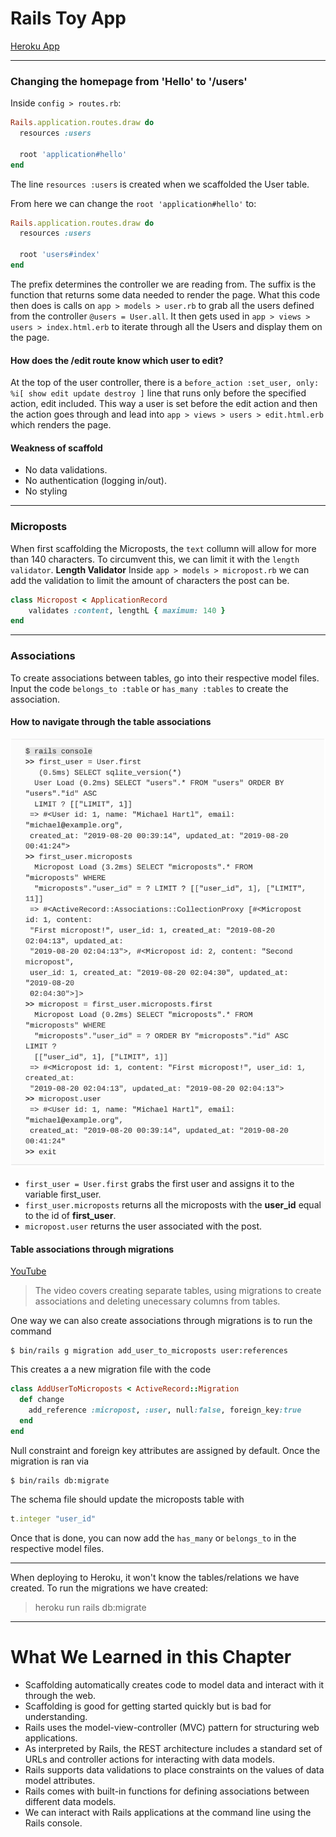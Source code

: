 # Rails Toy App

[Heroku App](https://gentle-eyrie-92883.herokuapp.com/)
___
### Changing the homepage from 'Hello' to '/users'
Inside `config > routes.rb`:
```ruby
Rails.application.routes.draw do
  resources :users

  root 'application#hello'
end
```
The line `resources :users` is created when we scaffolded the User table.

From here we can change the `root 'application#hello'` to:
```ruby
Rails.application.routes.draw do
  resources :users

  root 'users#index'
end
```
The prefix determines the controller we are reading from. The suffix is the function that returns some data needed to render the page.
What this code then does is calls on `app > models > user.rb` to grab all the users defined from the controller `@users = User.all`. It then gets used in `app > views > users > index.html.erb` to iterate through all the Users and display them on the page.
#### How does the /edit route know which user to edit?
At the top of the user controller, there is a `before_action :set_user, only: %i[ show edit update destroy ]` line that runs only before the specified action, edit included. This way a user is set before the edit action and then the action goes through and lead into `app > views > users > edit.html.erb` which renders the page.
#### Weakness of scaffold
- No data validations.
- No authentication (logging in/out).
- No styling
___
### Microposts
When first scaffolding the Microposts, the `text` collumn will allow for more than 140 characters. To circumvent this, we can limit it with the `length validator`.
**Length Validator**
Inside `app > models > micropost.rb` we can add the validation to limit the amount of characters the post can be.
```ruby
class Micropost < ApplicationRecord
    validates :content, lengthL { maximum: 140 }
end
```
___
### Associations
To create associations between tables, go into their respective model files. Input the code `belongs_to :table` or `has_many :tables` to create the association.
#### How to navigate through the table associations
![AssociationImage](https://github.com/nguyntyler/rails-toy-app/blob/main/screenshots/navigating_table_associations_in_console.png)
- `first_user = User.first` grabs the first user and assigns it to the variable first_user.
- `first_user.microposts` returns all the microposts with the **user_id** equal to the id of **first_user**.
- `micropost.user` returns the user associated with the post.

#### Table associations through migrations
[YouTube](https://www.youtube.com/watch?v=__ARsbP0h40&ab_channel=TomKadwillTomKadwill)
> The video covers creating separate tables, using migrations to create associations and deleting unecessary columns from tables.

One way we can also create associations through migrations is to run the command 
```
$ bin/rails g migration add_user_to_microposts user:references
```
This creates a a new migration file with the code
```ruby
class AddUserToMicroposts < ActiveRecord::Migration
  def change
    add_reference :micropost, :user, null:false, foreign_key:true
  end
end
```
Null constraint and foreign key attributes are assigned by default.
Once the migration is ran via
```
$ bin/rails db:migrate
```
The schema file should update the microposts table with 
```ruby
t.integer "user_id"
```
Once that is done, you can now add the `has_many` or `belongs_to` in the respective model files.
___
When deploying to Heroku, it won't know the tables/relations we have created. To run the migrations we have created:
> heroku run rails db:migrate
___
# What We Learned in this Chapter
- Scaffolding automatically creates code to model data and interact with it through the web.
- Scaffolding is good for getting started quickly but is bad for understanding.
- Rails uses the model-view-controller (MVC) pattern for structuring web applications.
- As interpreted by Rails, the REST architecture includes a standard set of URLs and controller actions for interacting with data models.
- Rails supports data validations to place constraints on the values of data model attributes.
- Rails comes with built-in functions for defining associations between different data models.
- We can interact with Rails applications at the command line using the Rails console.
